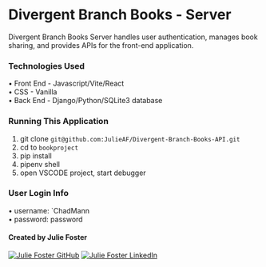 # Divergent Branch Books - Server

Divergent Branch Books Server handles user authentication, manages book sharing, and provides APIs for the front-end application.

### Technologies Used

• Front End - Javascript/Vite/React<br>
• CSS - Vanilla<br>
• Back End - Django/Python/SQLite3 database<br>

### Running This Application

1. git clone `git@github.com:JulieAF/Divergent-Branch-Books-API.git`
2. cd to `bookproject`
3. pip install
4. pipenv shell
5. open VSCODE project, start debugger

### User Login Info  

• username: `ChadMann<br>
• password: password<br>

#### Created by Julie Foster

<a href="https://github.com/JulieAF" target="_blank"><img src="https://img.shields.io/badge/github%20-%23121011.svg?&style=for-the-badge&logo=github&logoColor=white" alt="Julie Foster GitHub" style="height: auto !important;width: auto !important;" /></a> <a href="https://www.linkedin.com/in/julie-angelica-foster/" target="_blank"><img src="https://img.shields.io/badge/linkedin%20-%230077B5.svg?&style=for-the-badge&logo=linkedin&logoColor=white" alt="Julie Foster LinkedIn" style="height: auto !important;width: auto !important;" /></a>
